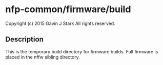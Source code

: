 # nfp-common/firmware/build

 Copyright (c) 2015 Gavin J Stark
 All rights reserved.

## Description

This is the temporary build directory for firmware builds. Full
firmware is placed in the nffw sibling directory.
